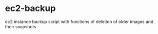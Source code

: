 # ec2-backup
ec2 instance backup script with functions of deletion of older images and their snapshots
